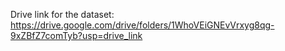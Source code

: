 Drive link for the dataset: https://drive.google.com/drive/folders/1WhoVEiGNEvVrxyg8qg-9xZBfZ7comTyb?usp=drive_link
